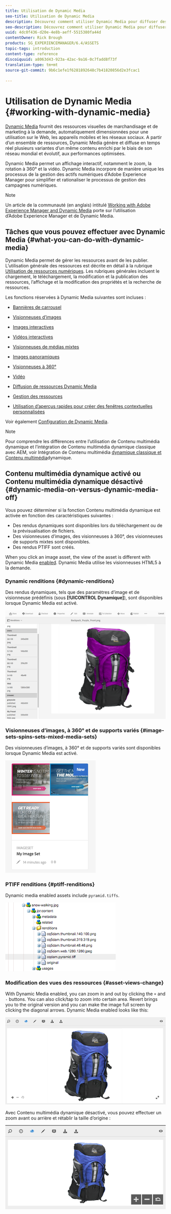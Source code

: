 ```yaml
---
title: Utilisation de Dynamic Media
seo-title: Utilisation de Dynamic Media
description: Découvrez comment utiliser Dynamic Media pour diffuser des ressources pour une utilisation sur le web, les appareils mobiles et les réseaux sociaux.
seo-description: Découvrez comment utiliser Dynamic Media pour diffuser des ressources pour une utilisation sur le web, les appareils mobiles et les réseaux sociaux.
uuid: 4dc0f436-d20e-4e8b-aeff-5515380fa44d
contentOwner: Rick Brough
products: SG_EXPERIENCEMANAGER/6.4/ASSETS
topic-tags: introduction
content-type: reference
discoiquuid: a8063d43-923a-42ac-9a16-0c7fadd8f73f
translation-type: tm+mt
source-git-commit: 9b6c1efe1f6281892648c7b41820856d2e3fcac1

---
```



# Utilisation de Dynamic Media {#working-with-dynamic-media}

[Dynamic Media](https://www.adobe.com/solutions/web-experience-management/dynamic-media.html) fournit des ressources visuelles de marchandisage et de marketing à la demande, automatiquement dimensionnées pour une utilisation sur le Web, les appareils mobiles et les réseaux sociaux. A partir d’un ensemble de ressources, Dynamic Media génère et diffuse en temps réel plusieurs variantes d’un même contenu enrichi par le biais de son réseau mondial et évolutif, aux performances optimisées.

Dynamic Media permet un affichage interactif, notamment le zoom, la rotation à 360° et la vidéo. Dynamic Media incorpore de manière unique les processus de la gestion des actifs numériques d’Adobe Experience Manager pour simplifier et rationaliser le processus de gestion des campagnes numériques.

>[!NOTE]
>
>Un article de la communauté (en anglais) intitulé [Working with Adobe Experience Manager and Dynamic Media](https://helpx.adobe.com/experience-manager/using/aem_dynamic_media.html) porte sur l’utilisation d’Adobe Experience Manager et de Dynamic Media.

## Tâches que vous pouvez effectuer avec Dynamic Media {#what-you-can-do-with-dynamic-media}

Dynamic Media permet de gérer les ressources avant de les publier. L’utilisation générale des ressources est décrite en détail à la rubrique [Utilisation de ressources numériques](managing-assets-touch-ui.md). Les rubriques générales incluent le chargement, le téléchargement, la modification et la publication des ressources, l’affichage et la modification des propriétés et la recherche de ressources.

Les fonctions réservées à Dynamic Media suivantes sont incluses :

* [Bannières de carrousel](carousel-banners.md)
* [Visionneuses d’images](image-sets.md)
* [Images interactives](interactive-images.md)
* [Vidéos interactives](interactive-videos.md)
* [Visionneuses de médias mixtes](mixed-media-sets.md)
* [Images panoramiques](panoramic-images.md)

* [Visionneuses à 360°](spin-sets.md)
* [Vidéo](video.md)
* [Diffusion de ressources Dynamic Media](delivering-dynamic-media-assets.md)
* [Gestion des ressources](managing-assets.md)
* [Utilisation d’aperçus rapides pour créer des fenêtres contextuelles personnalisées](custom-pop-ups.md)

Voir également [Configuration de Dynamic Media](administering-dynamic-media.md).

>[!NOTE]
>
>Pour comprendre les différences entre l’utilisation de Contenu multimédia dynamique et l’intégration de Contenu multimédia dynamique classique avec AEM, voir Intégration de Contenu multimédia [dynamique classique et Contenu multimédia](/help/sites-administering/scene7.md#aem-scene-integration-versus-dynamic-media)dynamique.

## Contenu multimédia dynamique activé ou Contenu multimédia dynamique désactivé {#dynamic-media-on-versus-dynamic-media-off}

Vous pouvez déterminer si la fonction Contenu multimédia dynamique est activée en fonction des caractéristiques suivantes :

* Des rendus dynamiques sont disponibles lors du téléchargement ou de la prévisualisation de fichiers.
* Des visionneuses d’images, des visionneuses à 360°, des visionneuses de supports mixtes sont disponibles.
* Des rendus PTIFF sont créés.

When you click an image asset, the view of the asset is different with Dynamic Media [enabled](config-dynamic.md#enabling-dynamic-media). Dynamic Media utilise les visionneuses HTML5 à la demande.

### Dynamic renditions {#dynamic-renditions}

Des rendus dynamiques, tels que des paramètres d’image et de visionneuse prédéfinis (sous **[!UICONTROL Dynamique]**), sont disponibles lorsque Dynamic Media est activé.

![chlimage_1-358](assets/chlimage_1-358.png)

### Visionneuses d’images, à 360° et de supports variés {#image-sets-spins-sets-mixed-media-sets}

Des visionneuses d’images, à 360° et de supports variés sont disponibles lorsque Dynamic Media est activé.

![chlimage_1-359](assets/chlimage_1-359.png)

### PTIFF renditions {#ptiff-renditions}

Dynamic media enabled assets include `pyramid.tiffs`.

![chlimage_1-360](assets/chlimage_1-360.png)

### Modification des vues des ressources {#asset-views-change}

With Dynamic Media enabled, you can zoom in and out by clicking the `+` and `-` buttons. You can also click/tap to zoom into certain area. Revert brings you to the original version and you can make the image full screen by clicking the diagonal arrows. Dynamic Media enabled looks like this:

![chlimage_1-361](assets/chlimage_1-361.png)

Avec Contenu multimédia dynamique désactivé, vous pouvez effectuer un zoom avant ou arrière et rétablir la taille d’origine :

![chlimage_1-362](assets/chlimage_1-362.png)
